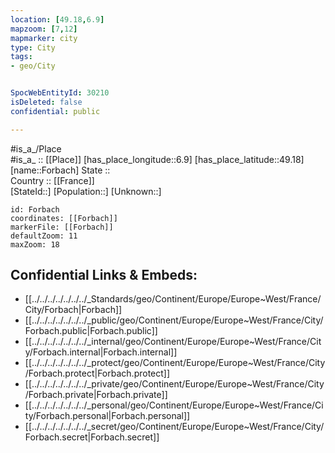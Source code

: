 ```yaml
---
location: [49.18,6.9] 
mapzoom: [7,12] 
mapmarker: city 
type: City
tags:
- geo/City


SpocWebEntityId: 30210
isDeleted: false
confidential: public

---
```

#is_a_/Place  
#is_a_ :: [[Place]] 
[has_place_longitude::6.9] 
[has_place_latitude::49.18] 
[name::Forbach] 
State ::  
Country :: [[France]]  
[StateId::] 
[Population::] 
[Unknown::] 


```leaflet
id: Forbach
coordinates: [[Forbach]] 
markerFile: [[Forbach]] 
defaultZoom: 11 
maxZoom: 18
```


## Confidential Links & Embeds: 
- [[../../../../../../../_Standards/geo/Continent/Europe/Europe~West/France/City/Forbach|Forbach]] 
- [[../../../../../../../_public/geo/Continent/Europe/Europe~West/France/City/Forbach.public|Forbach.public]] 
- [[../../../../../../../_internal/geo/Continent/Europe/Europe~West/France/City/Forbach.internal|Forbach.internal]] 
- [[../../../../../../../_protect/geo/Continent/Europe/Europe~West/France/City/Forbach.protect|Forbach.protect]] 
- [[../../../../../../../_private/geo/Continent/Europe/Europe~West/France/City/Forbach.private|Forbach.private]] 
- [[../../../../../../../_personal/geo/Continent/Europe/Europe~West/France/City/Forbach.personal|Forbach.personal]] 
- [[../../../../../../../_secret/geo/Continent/Europe/Europe~West/France/City/Forbach.secret|Forbach.secret]] 
